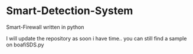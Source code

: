 # Smart-Detection-System
Smart-Firewall written in python

I will update the repository as soon i have time.. you can still find a sample on boafiSDS.py
